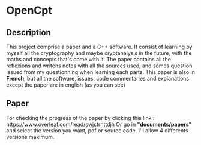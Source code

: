 # OpenCpt

## Description
This project comprise a paper and a C++ software.
It consist of learning by myself all the cryptography and maybe cryptanalysis in the future, with the maths and concepts that's come with it.
The paper contains all the reflexions and writens notes with all the sources used, and somes question issued from my questionning when learning each parts.
This paper is also in __French__, but all the software, issues, code commentaries and explanations except the paper are in english (as you can see) 

## Paper

For checking the progress of the paper by clicking this link : https://www.overleaf.com/read/swjctrnttdjh
Or go in __"documents/papers"__ and select the version you want, pdf or source code. I'll allow 4 differents versions maximum. 
